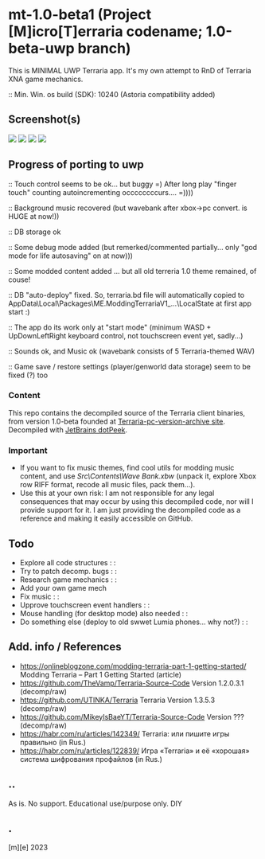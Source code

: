 # mt-1.0-beta1 (Project [M]icro[T]erraria codename; 1.0-beta-uwp branch)
This is MINIMAL UWP Terraria app. It's my own attempt to RnD of Terraria XNA game mechanics.

:: Min. Win. os build (SDK): 10240 (Astoria compatibility added)

## Screenshot(s)
![](Images/shot1.png)
![](Images/shot2.png)
![](Images/shot3.png)
![](Images/shot4.png)

## Progress of porting to uwp

:: Touch control seems to be ok... but buggy =) After long play "finger touch" counting autoincrementing occccccccurs.... =))))

:: Background music recovered (but wavebank after xbox->pc convert. is HUGE at now!)) 

:: DB storage ok

:: Some debug mode added (but remerked/commented partially... only "god mode for life autosaving" on at now)))

:: Some modded content added ... but all old terreria 1.0 theme remained, of couse! 

:: DB "auto-deploy" fixed. So, terraria.bd file will automatically copied to AppData\Local\Packages\ME.ModdingTerrariaV1_...\LocalState  at first app start :)

:: The app do its work only at "start mode" (minimum WASD + UpDownLeftRight keyboard control, not touchscreen event yet, sadly...) 

:: Sounds ok, and Music ok (wavebank consists of 5 Terraria-themed WAV)

:: Game save / restore settings (player/genworld data storage) seem to be fixed (?) too

### Content
This repo contains the decompiled source of the Terraria client binaries, from version 1.0-beta founded at [Terraria-pc-version-archive site](https://archive.org/details/terraria-pc-version-archive). Decompiled with [JetBrains dotPeek](https://www.jetbrains.com/decompiler/). 

### Important
- If you want to fix music themes, find cool utils for modding music content, and use *Src\Contents\Wave Bank.xbw* (unpack it, explore Xbox row RIFF format, recode all music files, pack them...). 
- Use this at your own risk: I am not responsible for any legal consequences that may occur by using this decompiled code, nor will I provide support for it.
I am just providing the decompiled code as a reference and making it easily accessible on GitHub.

## Todo
- Explore all code structures : :
- Try to patch decomp. bugs : :
- Research game mechanics : :
- Add your own game mech
- Fix music : :
- Upprove touchscreen event handlers : :
- Mouse handling (for desktop mode) also needed  : :
- Do something else (deploy to old swwet Lumia phones... why not?) : :

## Add. info / References
- https://onlineblogzone.com/modding-terraria-part-1-getting-started/ Modding Terraria – Part 1 Getting Started (article)
- https://github.com/TheVamp/Terraria-Source-Code  Version 1.2.0.3.1 (decomp/raw)
- https://github.com/UTINKA/Terraria Terraria Version 1.3.5.3 (decomp/raw)
- https://github.com/MikeyIsBaeYT/Terraria-Source-Code Version ??? (decomp/raw)
- https://habr.com/ru/articles/142349/ Terraria: или пишите игры правильно (in Rus.)
- https://habr.com/ru/articles/122839/ Игра «Terraria» и её «хорошая» система шифрования профайлов (in Rus.)

## ..
As is. No support. Educational use/purpose only. DIY

## .
[m][e] 2023
